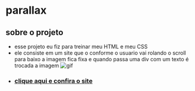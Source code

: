 # parallax
## sobre o projeto

* esse projeto eu fiz para treinar meu HTML e meu CSS
* ele consiste em um site que o conforme o usuario vai rolando o scroll para baixo a imagem fica fixa e quando passa uma div com um texto é trocada a imagem 
![gif](https://github.com/igorrzinho/parallax/blob/main/assets/parallaxGif.gif)
* ### [clique aqui e confira o site](https://igorrzinho.github.io/parallax/)
